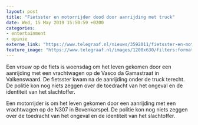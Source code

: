 ```yaml
---
layout: post
title: "Fietsster en motorrijder dood door aanrijding met truck"
date: Wed, 15 May 2019 15:50:59 +0200
categories: 
- entertainment 
- opinie 
externe_link: "https://www.telegraaf.nl/nieuws/3592011/fietsster-en-motorrijder-dood-door-aanrijding-met-truck"
feature_image: "https://www.telegraaf.nl/images/1200x630/filters:format(jpeg):quality(80)/cdn-kiosk-api.telegraaf.nl/9352520c-7727-11e9-9af2-0217670beecd.jpg"
---
```


<p class="intro">Een vrouw op de fiets is woensdag om het leven gekomen door een aanrijding met een vrachtwagen op de Vasco da Gamastraat in Valkenswaard. De fietsster kwam na de aanrijding onder de truck terecht. De politie kon nog niets zeggen over de toedracht van het ongeval en de identiteit van het slachtoffer.</p> <p>Een motorrijder is om het leven gekomen door een aanrijding met een vrachtwagen op de N307 in Bovenkarspel. De politie kon nog niets zeggen over de toedracht van het ongeval en de identiteit van het slachtoffer.</p>
